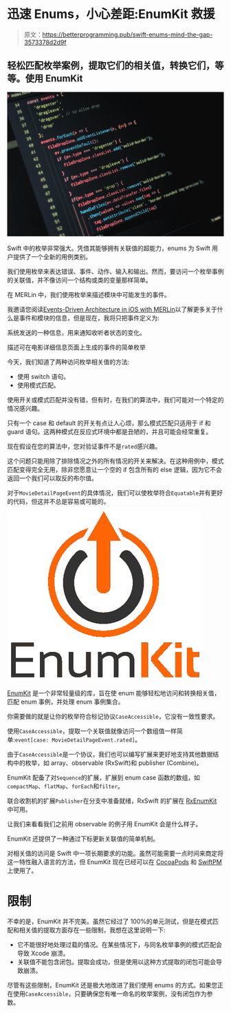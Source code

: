 # 迅速 Enums，小心差距:EnumKit 救援

> 原文：<https://betterprogramming.pub/swift-enums-mind-the-gap-3573378d2d9f>

## 轻松匹配枚举案例，提取它们的相关值，转换它们，等等。使用 EnumKit

![](img/700cb558cf59dfb7155d85adccb1f796.png)

Swift 中的枚举非常强大。凭借其能够拥有关联值的超能力，enums 为 Swift 用户提供了一个全新的用例类别。

我们使用枚举来表达错误、事件、动作、输入和输出。然而，要访问一个枚举事例的关联值，并不像访问一个结构或类的变量那样简单。

在 MERLin 中，我们使用枚举来描述模块中可能发生的事件。

我邀请您阅读[Events-Driven Architecture in iOS with MERLin](https://medium.com/better-programming/events-driven-architecture-in-ios-with-merlin-63d211e64698)以了解更多关于什么是事件和模块的信息，但是现在，我将只把事件定义为:

系统发送的一种信息，用来通知收听者状态的变化。

描述可在电影详细信息页面上生成的事件的简单枚举

今天，我们知道了两种访问枚举相关值的方法:

*   使用 switch 语句。
*   使用模式匹配。

使用开关或模式匹配并没有错，但有时，在我们的算法中，我们可能对一个特定的情况感兴趣。

只有一个 case 和 default 的开关有点让人心烦，那么模式匹配只适用于 if 和 guard 语句。这两种模式在反应式环境中都是丑陋的，并且可能会经常重复。

现在假设在您的算法中，您对验证事件不是`rated`感兴趣。

这个问题只能用除了排除情况之外的所有情况的开关来解决。在这种用例中，模式匹配变得完全无用，除非您愿意让一个空的 if 包含所有的 else 逻辑，因为它不会返回一个我们可以取反的布尔值。

对于`MovieDetailPageEvent`的具体情况，我们可以使枚举符合`Equatable`并有更好的代码，但这并不总是容易或可能的。

![](img/b4c1cab2872eb96a5cb48609edeef122.png)

[EnumKit](https://github.com/gringoireDM/EnumKit) 是一个非常轻量级的库，旨在使 enum 能够轻松地访问和转换相关值，匹配 enum 事例，并处理 enum 事例集合。

你需要做的就是让你的枚举符合标记协议`CaseAccessible`，它没有一致性要求。

使用`CaseAccessible`，提取一个关联值就像访问一个数组值一样简单:`event[case: MovieDetailPageEvent.rated]`。

由于`CaseAccessible`是一个协议，我们也可以编写扩展来更好地支持其他数据结构中的枚举，如 array、observable (RxSwift)和 publisher (Combine)。

EnumKit 配备了对`Sequence`的扩展，扩展到 enum case 函数的数组，如`compactMap`、`flatMap`、`forEach`和`filter`。

联合收割机的扩展`Publisher`在分支中准备就绪，RxSwift 的扩展在 [RxEnumKit](https://github.com/gringoireDM/RxEnumKit) 中可用。

让我们来看看我们之前用 observable 的例子用 EnumKit 会是什么样子。

EnumKit 还提供了一种通过下标更新关联值的简单机制。

对相关值的访问是 Swift 中一项长期要求的功能。虽然可能需要一点时间来商定将这一特性融入语言的方法，但 EnumKit 现在已经可以在 [CocoaPods](https://cocoapods.org/) 和 [SwiftPM](https://github.com/apple/swift-package-manager) 上使用了。

# 限制

不幸的是，EnumKit 并不完美。虽然它经过了 100%的单元测试，但是在模式匹配和相关值的提取方面存在一些限制，我想在这里说明一下:

*   它不能很好地处理过载的情况。在某些情况下，与同名枚举事例的模式匹配会导致 Xcode 崩溃。
*   关联值不能包含闭包。提取会成功，但是使用以这种方式提取的闭包可能会导致崩溃。

尽管有这些限制，EnumKit 还是极大地改进了我们使用 enums 的方式。如果您正在使用`CaseAccessible`，只要确保您有唯一命名的枚举案例，没有闭包作为参数。